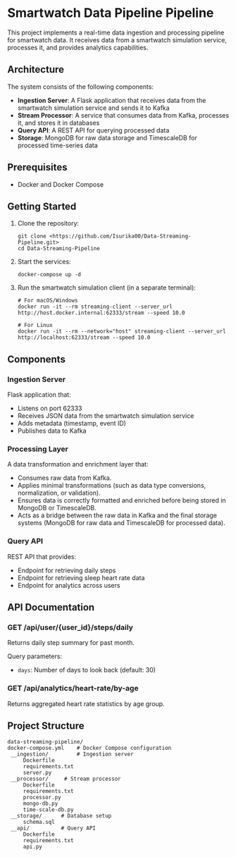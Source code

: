 # Smartwatch Data Pipeline Pipeline

This project implements a real-time data ingestion and processing pipeline for smartwatch data. It receives data from a smartwatch simulation service, processes it, and provides analytics capabilities.

## Architecture

The system consists of the following components:

- **Ingestion Server**: A Flask application that receives data from the smartwatch simulation service and sends it to Kafka
- **Stream Processor**: A service that consumes data from Kafka, processes it, and stores it in databases
- **Query API**: A REST API for querying processed data
- **Storage**: MongoDB for raw data storage and TimescaleDB for processed time-series data

## Prerequisites

- Docker and Docker Compose

## Getting Started

1. Clone the repository:
   ```
   git clone <https://github.com/Isurika00/Data-Streaming-Pipeline.git>
   cd Data-Streaming-Pipeline
   ```

2. Start the services:
   ```
   docker-compose up -d
   ```

3. Run the smartwatch simulation client (in a separate terminal):
   ```
   # For macOS/Windows
   docker run -it --rm streaming-client --server_url http://host.docker.internal:62333/stream --speed 10.0

   # For Linux
   docker run -it --rm --network="host" streaming-client --server_url http://localhost:62333/stream --speed 10.0
   ```

## Components

### Ingestion Server

Flask application that:
- Listens on port 62333
- Receives JSON data from the smartwatch simulation service
- Adds metadata (timestamp, event ID)
- Publishes data to Kafka

### Processing Layer
A data transformation and enrichment layer that:
- Consumes raw data from Kafka.
- Applies minimal transformations (such as data type conversions, normalization, or validation).
- Ensures data is correctly formatted and enriched before being stored in MongoDB or TimescaleDB.
- Acts as a bridge between the raw data in Kafka and the final storage systems (MongoDB for raw data and TimescaleDB for processed data).

### Query API

REST API that provides:
- Endpoint for retrieving daily steps
- Endpoint for retrieving sleep heart rate data
- Endpoint for analytics across users

## API Documentation

### GET /api/user/{user_id}/steps/daily

Returns daily step summary for past month.

Query parameters:
- `days`: Number of days to look back (default: 30)

### GET /api/analytics/heart-rate/by-age

Returns aggregated heart rate statistics by age group.


## Project Structure

```
data-streaming-pipeline/
docker-compose.yml    # Docker Compose configuration
 __ingestion/         # Ingestion server
     Dockerfile
     requirements.txt
     server.py
 __processor/     # Stream processor
     Dockerfile
     requirements.txt
     processor.py
     mongo-db.py
     time-scale-db.py
 __storage/      # Database setup
     schema.sql
 __api/          # Query API
     Dockerfile
     requirements.txt
     api.py
```